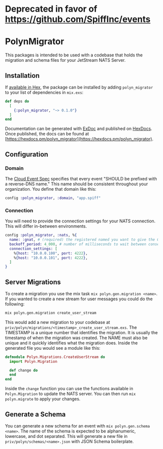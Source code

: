 # Deprecated in favor of https://github.com/SpiffInc/events

# PolynMigrator

This packages is intended to be used with a codebase that holds the migration and
schema files for your JetStream NATS Server.

## Installation

If [available in Hex](https://hex.pm/docs/publish), the package can be installed
by adding `polyn_migrator` to your list of dependencies in `mix.exs`:

```elixir
def deps do
  [
    {:polyn_migrator, "~> 0.1.0"}
  ]
end
```

Documentation can be generated with [ExDoc](https://github.com/elixir-lang/ex_doc)
and published on [HexDocs](https://hexdocs.pm). Once published, the docs can
be found at [https://hexdocs.pm/polyn_migrator](https://hexdocs.pm/polyn_migrator).

## Configuration

### Domain

The [Cloud Event Spec](https://github.com/cloudevents/spec/blob/v1.0.2/cloudevents/spec.md#type) specifies that every event "SHOULD be prefixed with a reverse-DNS name." This name should be consistent throughout your organization. You
define that domain like this:

```elixir
config :polyn_migrator, :domain, "app.spiff"
```

### Connection

You will need to provide the connection settings for your NATS connection. This will differ in-between environments.

```elixir
config :polyn_migrator, :nats, %{
  name: :gnat, # (required) the registered named you want to give the Gnat connection
  backoff_period: 4_000, # number of milliseconds to wait between consecutive reconnect attempts (default: 2_000)
  connection_settings: [
    %{host: "10.0.0.100", port: 4222},
    %{host: "10.0.0.101", port: 4222},
  ]
}
```

## Server Migrations

To create a migration you use the mix task `mix polyn.gen.migration <name>`. If you wanted to create a new stream for user messages you could do the following:

```bash
mix polyn.gen.migration create_user_stream
```

This would add a new migration to your codebase at `priv/polyn/migrations/<timestamp>_create_user_stream.exs`. The TIMESTAMP is a unique number that identifies the migration. It is usually the timestamp of when the migration was created. The NAME must also be unique and it quickly identifies what the migration does. Inside the generated file you would see a module like this:

```elixir
defmodule Polyn.Migrations.CreateUserStream do
  import Polyn.Migration

  def change do
  end
end
```

Inside the `change` function you can use the functions available in `Polyn.Migration` to update the NATS server. You can then run `mix polyn.migrate` to apply your changes.

## Generate a Schema

You can generate a new schema for an event with `mix polyn.gen.schema <name>`. The name of the schema is expected to be alphanumeric, lowercase, and dot separated. This will generate a new file in `priv/polyn/schemas/<name>.json` with JSON Schema boilerplate.
